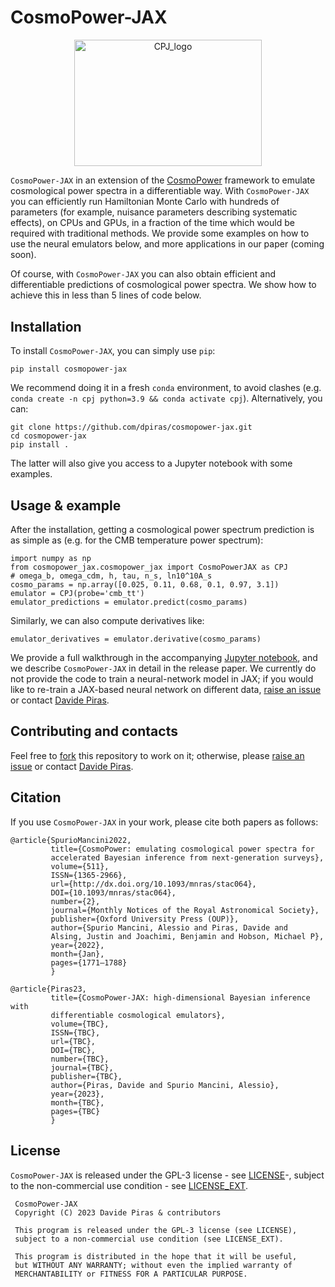 # CosmoPower-JAX


<p align="center">
  <img src="https://user-images.githubusercontent.com/25639122/235351711-39be2b50-dbcb-4964-adbf-f38ffc74ef5f.jpeg" width="300" height="202.5"
 alt="CPJ_logo"/>
</p>

     
`CosmoPower-JAX` in an extension of the [CosmoPower](https://github.com/alessiospuriomancini/cosmopower) framework to emulate cosmological power spectra in a differentiable way. With `CosmoPower-JAX` you can efficiently run Hamiltonian Monte Carlo with hundreds of parameters (for example, nuisance parameters describing systematic effects), on CPUs and GPUs, in a fraction of the time which would be required with traditional methods. We provide some examples on how to use the neural emulators below, and more applications in our paper (coming soon).

Of course, with `CosmoPower-JAX` you can also obtain efficient and differentiable predictions of cosmological power spectra. We show how to achieve this in less than 5 lines of code below.

## Installation

To install `CosmoPower-JAX`, you can simply use `pip`:

    pip install cosmopower-jax

We recommend doing it in a fresh `conda` environment, to avoid clashes (e.g. `conda create -n cpj python=3.9 && conda activate cpj`). Alternatively, you can:

    git clone https://github.com/dpiras/cosmopower-jax.git
    cd cosmopower-jax
    pip install . 

The latter will also give you access to a Jupyter notebook with some examples.

## Usage & example

After the installation, getting a cosmological power spectrum prediction is as simple as (e.g. for the CMB temperature power spectrum):

    import numpy as np
    from cosmopower_jax.cosmopower_jax import CosmoPowerJAX as CPJ
    # omega_b, omega_cdm, h, tau, n_s, ln10^10A_s
    cosmo_params = np.array([0.025, 0.11, 0.68, 0.1, 0.97, 3.1])
    emulator = CPJ(probe='cmb_tt')
    emulator_predictions = emulator.predict(cosmo_params)

Similarly, we can also compute derivatives like:

    emulator_derivatives = emulator.derivative(cosmo_params)

We provide a full walkthrough in the accompanying [Jupyter notebook](https://github.com/dpiras/cosmopower-jax/blob/main/notebooks/emulators_example.ipynb), and we describe `CosmoPower-JAX` in detail in the release paper. We currently do not provide the code to train a neural-network model in JAX; if you would like to re-train a JAX-based neural network on different data, [raise an issue](https://github.com/dpiras/cosmopower-jax/issues) or contact [Davide Piras](mailto:davide.piras@unige.ch).

## Contributing and contacts

Feel free to [fork](https://github.com/dpiras/cosmopower-jax/fork) this repository to work on it; otherwise, please [raise an issue](https://github.com/dpiras/cosmopower-jax/issues) or contact [Davide Piras](mailto:davide.piras@unige.ch).

## Citation
If you use `CosmoPower-JAX` in your work, please cite both papers as follows:

    @article{SpurioMancini2022,
             title={CosmoPower: emulating cosmological power spectra for 
             accelerated Bayesian inference from next-generation surveys},
             volume={511},
             ISSN={1365-2966},
             url={http://dx.doi.org/10.1093/mnras/stac064},
             DOI={10.1093/mnras/stac064},
             number={2},
             journal={Monthly Notices of the Royal Astronomical Society},
             publisher={Oxford University Press (OUP)},
             author={Spurio Mancini, Alessio and Piras, Davide and 
             Alsing, Justin and Joachimi, Benjamin and Hobson, Michael P},
             year={2022},
             month={Jan},
             pages={1771–1788}
             }
             
    @article{Piras23,
             title={CosmoPower-JAX: high-dimensional Bayesian inference with 
             differentiable cosmological emulators},
             volume={TBC},
             ISSN={TBC},
             url={TBC},
             DOI={TBC},
             number={TBC},
             journal={TBC},
             publisher={TBC},
             author={Piras, Davide and Spurio Mancini, Alessio},
             year={2023},
             month={TBC},
             pages={TBC}
             }

## License

`CosmoPower-JAX` is released under the GPL-3 license - see [LICENSE](https://github.com/dpiras/cosmopower-jax/blob/main/LICENSE)-, subject to 
the non-commercial use condition - see [LICENSE_EXT](https://github.com/dpiras/cosmopower-jax/blob/main/LICENSE_EXT).

     CosmoPower-JAX     
     Copyright (C) 2023 Davide Piras & contributors

     This program is released under the GPL-3 license (see LICENSE), 
     subject to a non-commercial use condition (see LICENSE_EXT).

     This program is distributed in the hope that it will be useful,
     but WITHOUT ANY WARRANTY; without even the implied warranty of
     MERCHANTABILITY or FITNESS FOR A PARTICULAR PURPOSE.
